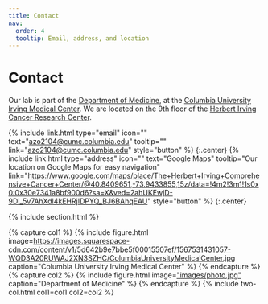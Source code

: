 ```yaml
---
title: Contact
nav:
  order: 4
  tooltip: Email, address, and location
---
```


# <i class="fas fa-envelope"></i>Contact

Our lab is part of the [Department of Medicine](), at the [Columbia University Irving Medical Center]().
We are located on the 9th floor of the [Herbert Irving Cancer Research Center]().

{%
  include link.html
  type="email"
  icon=""
  text="azo2104@cumc.columbia.edu"
  tooltip=""
  link="azo2104@cumc.columbia.edu"
  style="button"
%}
{:.center}
{%
  include link.html
  type="address"
  icon=""
  text="Google Maps"
  tooltip="Our location on Google Maps for easy navigation"
  link="https://www.google.com/maps/place/The+Herbert+Irving+Comprehensive+Cancer+Center/@40.8409651,-73.9433855,15z/data=!4m2!3m1!1s0x0:0x30e7341a8bf900d6?sa=X&ved=2ahUKEwjD-9DI_5v7AhXdl4kEHRjIDPYQ_BJ6BAhqEAU"
  style="button"
%}
{:.center}

{% include section.html %}

{% capture col1 %}
{%
  include figure.html
  image=https://images.squarespace-cdn.com/content/v1/5d642b9e7bbe5f00015507ef/1567531431057-WQD3A20RUWAJ2XN3SZHC/ColumbiaUniversityMedicalCenter.jpg
  caption="Columbia University Irving Medical Center"
%}
{% endcapture %}
{% capture col2 %}
{%
  include figure.html
  image=["images/photo.jpg"](https://cchd.columbiamedicine.org/images/CU_DOM_BLUE-100,72_GIF.gif)
  caption="Department of Medicine"
%}
{% endcapture %}
{% include two-col.html col1=col1 col2=col2 %}
